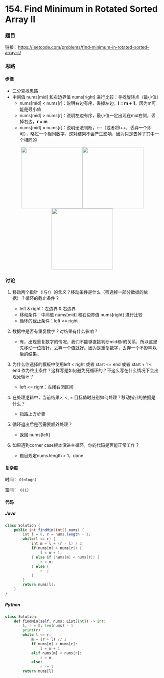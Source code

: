 

# 154. Find Minimum in Rotated Sorted Array II

### 题目

链接：https://leetcode.com/problems/find-minimum-in-rotated-sorted-array-ii/



### 思路

#### 步骤

- 二分查找思路
- 中间值 nums[mid] 和右边界值 nums[right] 进行比较：寻找旋转点（最小值）
  - nums[mid] < nums[r]：说明右边有序，丢掉左边，**l = m + 1**，因为m可能是最小值
  - nums[mid] > nums[r]：说明左边有序，最小值一定出现在mid右侧，丢掉右边，**r = m**
  - nums[mid] = nums[r]：说明无法判断，r--（或者将l++，丢弃一个即可），略过一个相同数字，这对结果不会产生影响，因为只是去掉了其中一个相同的



<center class="half">    <img src="https://ewr1.vultrobjects.com/imgspice/000/000/870/658_2b1_9a2.jpg" width="200"/><img src="https://ewr1.vultrobjects.com/imgspice/000/000/870/659_31e_bab.jpg" width="200"/><img src="https://ewr1.vultrobjects.com/imgspice/000/000/870/660_460_f39.jpg" width="200"/> </center>


### 讨论

1. 移动两个指针（l与r）的含义？移动条件是什么（筛选掉一部分数据的依据）？循环的截止条件？

   - left & right：左边界 & 右边界
   - 移动条件：中间值 nums[mid] 和右边界值 nums[right] 进行比较
   - 循环的截止条件：left <= right

2. 数据中是否有重复数字？对结果有什么影响？

   - 有，出现重复数字的情况，我们不能够直接判断mid和r的关系，所以这里先移动一位指针，丢弃一个值就好。因为是重复数字，丢弃一个不影响以后的结果。

3. 为什么你选择的模板中使用left < right 或者 start <= end 或者 start + 1 < end 作为终止条件？这样写是如何避免死循环的？不这么写在什么情况下会出现死循环？

   - left <= right：左闭右闭区间
   
4. 在处理逻辑中，当前结果>, <, = 目标值时分别如何处理？移动指针的依据是什么？

   - 指路上方步骤
   
5. 循环退出后是否需要额外处理？

   - 返回 nums[left]

6. 如果遇到corner case根本没进主循环，你的代码是否能正常工作？

   - 题目规定nums.length > 1，done



#### 复杂度

时间： `O(nlogn)`

空间：` O(1)`

#### 代码

##### Java

```java
class Solution {
    public int findMin(int[] nums) {
        int l = 0, r = nums.length - 1;
        while(l <= r) {
            int m = l + (r - l) / 2;
            if(nums[m] > nums[r]) {
                l = m + 1;
            } else if (nums[m] < nums[r]) {
                r = m;
            } else {
                r--;
            }
        }
        return nums[l];
    }
}
```



##### Python

```python
class Solution:
    def findMin(self, nums: List[int]) -> int:
        l, r = 0, len(nums) - 1
        print(r)
        while l <= r:
            m = (r + l) // 2
            if nums[m] > nums[r]:
                l = m + 1
            elif nums[m] < nums[r]:
                r = m
            else:
                r -= 1
        return nums[l]
```